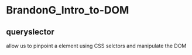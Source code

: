 # BrandonG_Intro_to-DOM

## queryslector 
allow us to pinpoint a element using CSS selctors and manipulate the DOM